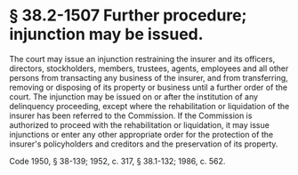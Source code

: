 # § 38.2-1507 Further procedure; injunction may be issued.

<p>The court may issue an injunction restraining the insurer and its officers, directors, stockholders, members, trustees, agents, employees and all other persons from transacting any business of the insurer, and from transferring, removing or disposing of its property or business until a further order of the court. The injunction may be issued on or after the institution of any delinquency proceeding, except where the rehabilitation or liquidation of the insurer has been referred to the Commission. If the Commission is authorized to proceed with the rehabilitation or liquidation, it may issue injunctions or enter any other appropriate order for the protection of the insurer's policyholders and creditors and the preservation of its property.</p><p>Code 1950, § 38-139; 1952, c. 317, § 38.1-132; 1986, c. 562.</p>